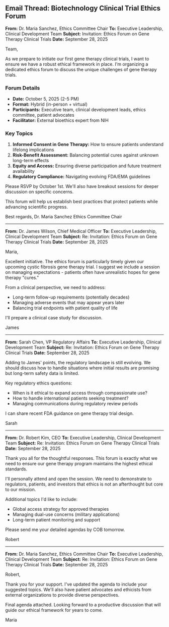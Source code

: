 ## Email Thread: Biotechnology Clinical Trial Ethics Forum

**From:** Dr. Maria Sanchez, Ethics Committee Chair
**To:** Executive Leadership, Clinical Development Team
**Subject:** Invitation: Ethics Forum on Gene Therapy Clinical Trials
**Date:** September 28, 2025

Team,

As we prepare to initiate our first gene therapy clinical trials, I want to ensure we have a robust ethical framework in place. I'm organizing a dedicated ethics forum to discuss the unique challenges of gene therapy trials.

### Forum Details
- **Date:** October 5, 2025 (2-5 PM)
- **Format:** Hybrid (in-person + virtual)
- **Participants:** Executive team, clinical development leads, ethics committee, patient advocates
- **Facilitator:** External bioethics expert from NIH

### Key Topics
1. **Informed Consent in Gene Therapy:** How to ensure patients understand lifelong implications
2. **Risk-Benefit Assessment:** Balancing potential cures against unknown long-term effects
3. **Equity and Access:** Ensuring diverse participation and future treatment availability
4. **Regulatory Compliance:** Navigating evolving FDA/EMA guidelines

Please RSVP by October 1st. We'll also have breakout sessions for deeper discussion on specific concerns.

This forum will help us establish best practices that protect patients while advancing scientific progress.

Best regards,
Dr. Maria Sanchez
Ethics Committee Chair

---

**From:** Dr. James Wilson, Chief Medical Officer
**To:** Executive Leadership, Clinical Development Team
**Subject:** Re: Invitation: Ethics Forum on Gene Therapy Clinical Trials
**Date:** September 28, 2025

Maria,

Excellent initiative. The ethics forum is particularly timely given our upcoming cystic fibrosis gene therapy trial. I suggest we include a session on managing expectations - patients often have unrealistic hopes for gene therapy "cures."

From a clinical perspective, we need to address:
- Long-term follow-up requirements (potentially decades)
- Managing adverse events that may appear years later
- Balancing trial endpoints with patient quality of life

I'll prepare a clinical case study for discussion.

James

---

**From:** Sarah Chen, VP Regulatory Affairs
**To:** Executive Leadership, Clinical Development Team
**Subject:** Re: Invitation: Ethics Forum on Gene Therapy Clinical Trials
**Date:** September 28, 2025

Adding to James' points, the regulatory landscape is still evolving. We should discuss how to handle situations where initial results are promising but long-term safety data is limited.

Key regulatory ethics questions:
- When is it ethical to expand access through compassionate use?
- How to handle international patients seeking treatment?
- Managing communications during regulatory review periods

I can share recent FDA guidance on gene therapy trial design.

Sarah

---

**From:** Dr. Robert Kim, CEO
**To:** Executive Leadership, Clinical Development Team
**Subject:** Re: Invitation: Ethics Forum on Gene Therapy Clinical Trials
**Date:** September 28, 2025

Thank you all for the thoughtful responses. This forum is exactly what we need to ensure our gene therapy program maintains the highest ethical standards.

I'll personally attend and open the session. We need to demonstrate to regulators, patients, and investors that ethics is not an afterthought but core to our mission.

Additional topics I'd like to include:
- Global access strategy for approved therapies
- Managing dual-use concerns (military applications)
- Long-term patient monitoring and support

Please send me your detailed agendas by COB tomorrow.

Robert

---

**From:** Dr. Maria Sanchez, Ethics Committee Chair
**To:** Executive Leadership, Clinical Development Team
**Subject:** Re: Invitation: Ethics Forum on Gene Therapy Clinical Trials
**Date:** September 28, 2025

Robert,

Thank you for your support. I've updated the agenda to include your suggested topics. We'll also have patient advocates and ethicists from external organizations to provide diverse perspectives.

Final agenda attached. Looking forward to a productive discussion that will guide our ethical framework for years to come.

Maria
